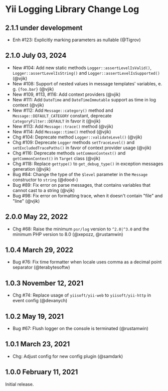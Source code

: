 # Yii Logging Library Change Log

## 2.1.1 under development

- Enh #123: Explicitly marking parameters as nullable (@Tigrov)

## 2.1.0 July 03, 2024

- New #104: Add new static methods `Logger::assertLevelIsValid()`, `Logger::assertLevelIsString()` and
  `Logger::assertLevelIsSupported()` (@vjik)
- New #108: Support of nested values in message templates' variables, e. g. `{foo.bar}` (@vjik)
- New #109, #113, #116: Add context providers (@vjik)
- New #111: Add `DateTime` and `DateTimeImmutable` support as time in log context (@vjik)
- New #112: Add `Message::category()` method and `Message::DEFAULT_CATEGORY` constant, deprecate
  `CategoryFilter::DEFAULT` in favor it (@vjik)
- New #113: Add `Message::trace()` method (@vjik)
- New #114: Add `Message::time()` method (@vjik)
- Chg #104: Deprecate method `Logger::validateLevel()` (@vjik)
- Chg #109: Deprecate `Logger` methods `setTraceLevel()` and `setExcludedTracePaths()` in favor of context provider
  usage (@vjik)
- Chg #116: Deprecate methods `setCommonContext()` and `getCommonContext()` in `Target` class (@vjik)
- Chg #118: Replace `gettype()` to `get_debug_type()` in exception messages generation (@vjik)
- Bug #84: Change the type of the `$level` parameter in the `Message` constructor to `string` (@dood-)
- Bug #89: Fix error on parse messages, that contains variables that cannot cast to a string (@vjik)
- Bug #98: Fix error on formatting trace, when it doesn't contain "file" and "line" (@vjik)

## 2.0.0 May 22, 2022

- Chg #68: Raise the minimum `psr/log` version to `^2.0|^3.0` and the minimum PHP version to 8.0 (@xepozz, @rustamwin)

## 1.0.4 March 29, 2022

- Bug #76: Fix time formatter when locale uses comma as a decimal point separator (@terabytesoftw)

## 1.0.3 November 12, 2021

- Chg #74: Replace usage of `yiisoft/yii-web` to `yiisoft/yii-http` in event config (@devanych)

## 1.0.2 May 19, 2021

- Bug #67: Flush logger on the console is terminated (@rustamwin)

## 1.0.1 March 23, 2021

- Chg: Adjust config for new config plugin (@samdark)

## 1.0.0 February 11, 2021

Initial release.
